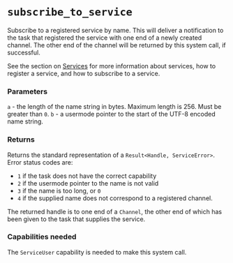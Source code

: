 # `subscribe_to_service`
Subscribe to a registered service by name. This will deliver a notification to the task that registered the
service with one end of a newly created channel. The other end of the channel will be returned by this system call,
if successful.

See the section on [Services](idk) for more information about services, how to register a service, and how to
subscribe to a service.

### Parameters
`a` - the length of the name string in bytes. Maximum length is 256. Must be greater than `0`.
`b` - a usermode pointer to the start of the UTF-8 encoded name string.

### Returns
Returns the standard representation of a `Result<Handle, ServiceError>`. Error status codes are:
- `1` if the task does not have the correct capability
- `2` if the usermode pointer to the name is not valid
- `3` if the name is too long, or `0`
- `4` if the supplied name does not correspond to a registered channel.

The returned handle is to one end of a `Channel`, the other end of which has been given to the task that supplies
the service.

### Capabilities needed
The `ServiceUser` capability is needed to make this system call.
